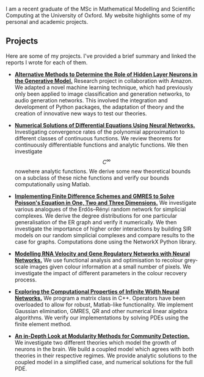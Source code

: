 I am a recent graduate of the MSc in Mathematical Modelling and Scientific Computing at the University of Oxford. My website highlights some of my personal and academic projects.

## Projects
Here are some of my projects. I've provided a brief summary and linked the reports I wrote for each of them.

- [**Alternative Methods to Determine the Role of Hidden Layer Neurons in the Generative Model.**](docs/Diss-final.pdf) Research project in collaboration with Amazon. We adapted a novel machine learning technique, which had previously only been applied to image classification and generation networks, to audio generation networks. This involved the integration and development of Python packages, the adaptation of theory and the creation of innovative new ways to test our theories.

- [**Numerical Solutions of Differential Equations Using Neural Networks.**](docs/Computing_case_study-final.pdf) Investigating convergence rates of the polynomial approximation to different classes of continuous functions. We review theorems for continuously differentiable functions and analytic functions. We then investigate $$C^{\infty}$$ nowehere analytic functions. We derive some new theoretical bounds on a subclass of these niche functions and verify our bounds computationally using Matlab.

- [**Implementing Finite Difference Schemes and GMRES to Solve Poisson's Equation in One, Two and Three Dimensions.**](docs/C___project-final.pdf) We investigate various analogues of the Erdős–Rényi random network for simplicial complexes. We derive the degree distributions for one particular generalisation of the ER graph and verify it numerically. We then investigate the importance of higher order interactions by building SIR models on our random simplicial complexes and compare results to the case for graphs. Computations done using the NetworkX Python library.

- [**Modelling RNA Velocity and Gene Regulatory Networks with Neural Networks.**](docs/Modelling_case_study-final.pdf) We use functional analysis and optimisation to recolour grey-scale images given colour information at a small number of pixels. We investigate the impact of different parameters in the colour recovery process. 

- [**Exploring the Computational Properties of Infinite Width Neural Networks.**](docs/final-draft.pdf) We program a matrix class in C++. Operators have been overloaded to allow for robust, Matlab-like functionality. We implement Gaussian elimination, GMRES, QR and other numerical linear algebra algorithms. We verify our implementations by solving PDEs using the finite element method. 

- [**An in-Depth Look at Modularity Methods for Community Detection.**](docs/Networks_project-final.pdf) We investigate two different theories which model the growth of neurons in the brain. We build a coupled model which agrees with both theories in their respective regimes. We provide analytic solutions to the coupled model in a simplified case, and numerical solutions for the full PDE. 


